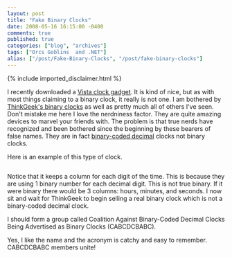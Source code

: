 ```yaml
---
layout: post
title: "Fake Binary Clocks"
date: 2008-05-16 16:15:00 -0400
comments: true
published: true
categories: ["blog", "archives"]
tags: ["Orcs Goblins  and .NET"]
alias: ["/post/Fake-Binary-Clocks", "/post/fake-binary-clocks"]
---
```

<!-- more -->
{% include imported_disclaimer.html %}
<p>I recently downloaded a <a href="http://gallery.live.com/liveItemDetail.aspx?li=5338aa89-d3d1-4901-990a-fb3b8b59b39a&amp;bt=1&amp;pl=1" target="_blank">Vista clock gadget</a>. It is kind of nice, but as with most things claiming to a binary clock, it really is not one. I am bothered by <a href="http://www.thinkgeek.com/homeoffice/lights/59e0/" target="_blank">ThinkGeek's binary clocks</a> as well as pretty much all of others I've seen. Don't mistake me here I love the nerdniness factor. They are quite amazing devices to marvel your friends with. The problem is that true nerds have recognized and been bothered since the beginning by these bearers of false names. They are in fact <a href="http://en.wikipedia.org/wiki/Binary-coded_decimal" target="_blank">binary-coded decimal</a> clocks not binary clocks.</p>
<p>Here is an example of this type of clock.</p>
<p><img src="http://upload.wikimedia.org/wikipedia/commons/thumb/2/27/Binary_clock.svg/200px-Binary_clock.svg.png" alt="" /></p>
<p>Notice that it keeps a column for each digit of the time. This is because they are using 1 binary number for each decimal digit. This is not true binary. If it were binary there would be 3 columns: hours, minutes, and seconds. I now sit and wait for ThinkGeek to begin selling a real binary clock which is not a binary-coded decimal clock.</p>
<p>I should form a group called Coalition Against Binary-Coded Decimal Clocks Being Advertised as Binary Clocks (CABCDCBABC).</p>
<p>Yes, I like the name and the acronym is catchy and easy to remember. CABCDCBABC members unite!</p>
